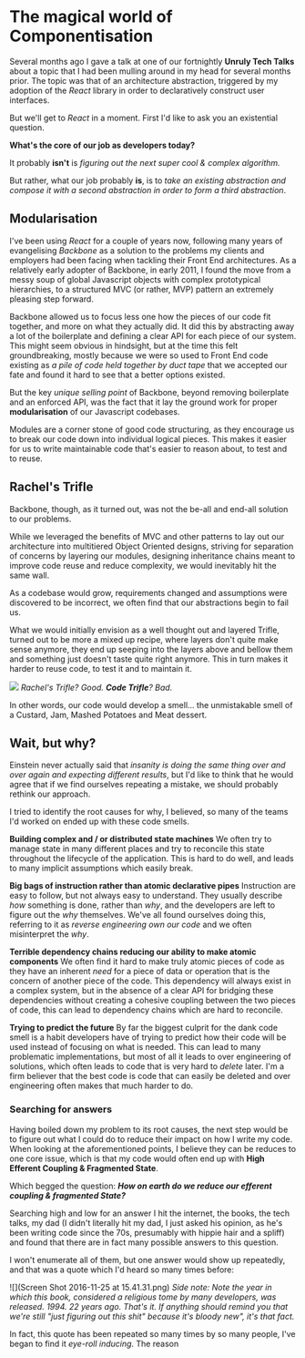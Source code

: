 # The magical world of Componentisation

Several months ago I gave a talk at one of our fortnightly **Unruly Tech Talks** about a topic that I had been mulling around in my head for several months prior.
The topic was that of an architecture abstraction, triggered by my adoption of the *React* library in order to declaratively construct user interfaces.

But we'll get to *React* in a moment. First I'd like to ask you an existential question.

**What's the core of our job as developers today?**

It probably **isn't** is *figuring out the next super cool & complex algorithm.*

But rather, what our job probably **is**, is to *take an existing abstraction and compose it with a second abstraction in order to form a third abstraction*.

## Modularisation

I've been using *React* for a couple of years now, following many years of evangelising *Backbone* as a solution to the problems my clients and employers had been facing when tackling their Front End architectures. As a relatively early adopter of Backbone, in early 2011, I found the move from a messy soup of global Javascript objects with complex prototypical hierarchies, to a structured MVC (or rather, MVP) pattern an extremely pleasing step forward.

Backbone allowed us to focus less one how the pieces of our code fit together, and more on what they actually did. It did this by abstracting away a lot of the boilerplate and defining a clear API for each piece of our system.
This might seem obvious in hindsight, but at the time this felt groundbreaking, mostly because we were so used to Front End code existing as *a pile of code held together by duct tape* that we accepted our fate and found it hard to see that a better options existed.

But the key *unique selling point* of Backbone, beyond removing boilerplate and an enforced API, was the fact that it lay the ground work for proper **modularisation** of our Javascript codebases.

Modules are a corner stone of good code structuring, as they encourage us to break our code down into individual logical pieces. This makes it easier for us to write maintainable code that's easier to reason about, to test and to reuse.

## Rachel's Trifle
Backbone, though, as it turned out, was not the be-all and end-all solution to our problems.

While we leveraged the benefits of MVC and other patterns to lay out our architecture into multitiered Object Oriented designs, striving for separation of concerns by layering our modules, designing inheritance chains meant to improve code reuse
and reduce complexity, we would inevitably hit the same wall.

As a codebase would grow, requirements changed and assumptions were discovered to be incorrect, we often find that our abstractions begin to fail us.

What we would initially envision as a well thought out and layered Trifle, turned out to be more a mixed up recipe, where layers don't quite make sense anymore, they end up seeping into the layers above and bellow them and something just doesn't taste quite right anymore. This in turn makes it harder to reuse code, to test it and to maintain it.

![](https://media.giphy.com/media/4OW5VatORVtkI/giphy.gif)
*Rachel's Trifle? Good. **Code Trifle**? Bad.*

In other words, our code would develop a smell... the unmistakable smell of a Custard, Jam, Mashed Potatoes and Meat dessert.

## Wait, but why?
Einstein never actually said that *insanity is doing the same thing over and over again and expecting different results*, but I'd like to think that he would agree that if we find ourselves repeating a mistake, we should probably rethink our approach.

I tried to identify the root causes for why, I believed, so many of the teams I'd worked on ended up with these code smells.

**Building complex and / or distributed state machines**
We often try to manage state in many different places and try to reconcile this state throughout the lifecycle of the application. This is hard to do well, and leads to many implicit assumptions which easily break.

**Big bags of instruction rather than atomic declarative pipes**
Instruction are easy to follow, but not always easy to understand. They usually describe *how* something is done, rather than *why*, and the developers are left to figure out the *why* themselves. We've all found ourselves doing this, referring to it as *reverse engineering own our code* and we often misinterpret the *why*.

**Terrible dependency chains reducing our ability to make atomic components**
We often find it hard to make truly atomic pieces of code as they have an inherent *need* for a piece of data or operation that is the concern of another piece of the code. This dependency will always exist in a complex system, but in the absence of a clear API for bridging these dependencies without creating a cohesive coupling between the two pieces of code, this can lead to dependency chains which are hard to reconcile.

**Trying to predict the future**
By far the biggest culprit for the dank code smell is a habit developers have of trying to predict how their code will be used instead of focusing on what is needed. This can lead to many problematic implementations, but most of all it leads to over engineering of solutions, which often leads to code that is very hard to *delete* later.
I'm a firm believer that the best code is code that can easily be deleted and over engineering often makes that much harder to do.

### Searching for answers
Having boiled down my problem to its root causes, the next step would be to figure out what I could do to reduce their impact on how I write my code.
When looking at the aforementioned points, I believe they can be reduces to one core issue, which is that my code would often end up with **High Efferent Coupling & Fragmented State**.

Which begged the question:
***How on earth do we reduce our efferent coupling & fragmented State?***

Searching high and low for an answer I hit the internet, the books, the tech talks, my dad (I didn't literally hit my dad, I just asked his opinion, as he's been writing code since the 70s, presumably with hippie hair and a spliff) and found that there are in fact many possible answers to this question.

I won't enumerate all of them, but one answer would show up repeatedly, and that was a quote which I'd heard so many times before:

![](Screen Shot 2016-11-25 at 15.41.31.png)
*Side note: Note the year in which this book, considered a religious tome by many developers, was released. 1994. 22 years ago. That's it. If anything should remind you that we're still "just figuring out this shit" because it's bloody new", it's that fact.*

In fact, this quote has been repeated so many times by so many people, I've began to find it *eye-roll inducing*.
The reason 




